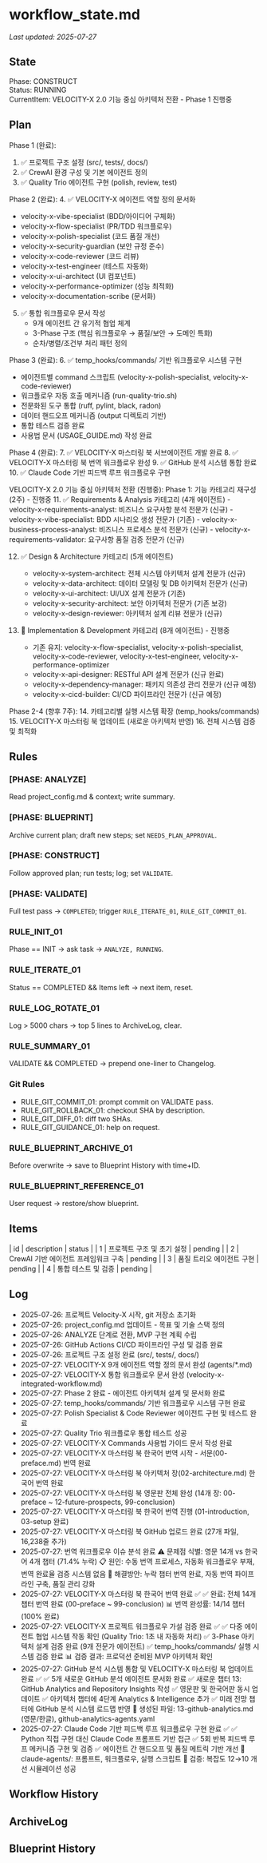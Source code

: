 # workflow_state.md
_Last updated: 2025-07-27_

## State
Phase: CONSTRUCT  
Status: RUNNING  
CurrentItem: VELOCITY-X 2.0 기능 중심 아키텍처 전환 - Phase 1 진행중  

## Plan
Phase 1 (완료):
1. ✅ 프로젝트 구조 설정 (src/, tests/, docs/)
2. ✅ CrewAI 환경 구성 및 기본 에이전트 정의
3. ✅ Quality Trio 에이전트 구현 (polish, review, test)

Phase 2 (완료):
4. ✅ VELOCITY-X 에이전트 역할 정의 문서화
   - velocity-x-vibe-specialist (BDD/아이디어 구체화)
   - velocity-x-flow-specialist (PR/TDD 워크플로우)
   - velocity-x-polish-specialist (코드 품질 개선)
   - velocity-x-security-guardian (보안 규정 준수)
   - velocity-x-code-reviewer (코드 리뷰)
   - velocity-x-test-engineer (테스트 자동화)
   - velocity-x-ui-architect (UI 컴포넌트)
   - velocity-x-performance-optimizer (성능 최적화)
   - velocity-x-documentation-scribe (문서화)

5. ✅ 통합 워크플로우 문서 작성
   - 9개 에이전트 간 유기적 협업 체계
   - 3-Phase 구조 (핵심 워크플로우 → 품질/보안 → 도메인 특화)
   - 순차/병렬/조건부 처리 패턴 정의

Phase 3 (완료):
6. ✅ temp_hooks/commands/ 기반 워크플로우 시스템 구현
   - 에이전트별 command 스크립트 (velocity-x-polish-specialist, velocity-x-code-reviewer)
   - 워크플로우 자동 호출 메커니즘 (run-quality-trio.sh)
   - 전문화된 도구 통합 (ruff, pylint, black, radon)
   - 데이터 핸드오프 메커니즘 (output 디렉토리 기반)
   - 통합 테스트 검증 완료
   - 사용법 문서 (USAGE_GUIDE.md) 작성 완료

Phase 4 (완료):
7. ✅ VELOCITY-X 마스터링 북 서브에이전트 개발 완료
8. ✅ VELOCITY-X 마스터링 북 번역 워크플로우 완성
9. ✅ GitHub 분석 시스템 통합 완료
10. ✅ Claude Code 기반 피드백 루프 워크플로우 구현

VELOCITY-X 2.0 기능 중심 아키텍처 전환 (진행중):
Phase 1: 기능 카테고리 재구성 (2주) - 진행중
11. ✅ Requirements & Analysis 카테고리 (4개 에이전트)
    - velocity-x-requirements-analyst: 비즈니스 요구사항 분석 전문가 (신규)
    - velocity-x-vibe-specialist: BDD 시나리오 생성 전문가 (기존)
    - velocity-x-business-process-analyst: 비즈니스 프로세스 분석 전문가 (신규)
    - velocity-x-requirements-validator: 요구사항 품질 검증 전문가 (신규)

12. ✅ Design & Architecture 카테고리 (5개 에이전트)
    - velocity-x-system-architect: 전체 시스템 아키텍처 설계 전문가 (신규)
    - velocity-x-data-architect: 데이터 모델링 및 DB 아키텍처 전문가 (신규)
    - velocity-x-ui-architect: UI/UX 설계 전문가 (기존)
    - velocity-x-security-architect: 보안 아키텍처 전문가 (기존 보강)
    - velocity-x-design-reviewer: 아키텍처 설계 리뷰 전문가 (신규)

13. 🔄 Implementation & Development 카테고리 (8개 에이전트) - 진행중
    - 기존 유지: velocity-x-flow-specialist, velocity-x-polish-specialist, velocity-x-code-reviewer, velocity-x-test-engineer, velocity-x-performance-optimizer
    - velocity-x-api-designer: RESTful API 설계 전문가 (신규 완료)
    - velocity-x-dependency-manager: 패키지 의존성 관리 전문가 (신규 예정)
    - velocity-x-cicd-builder: CI/CD 파이프라인 전문가 (신규 예정)

Phase 2-4 (향후 7주):
14. 카테고리별 실행 시스템 확장 (temp_hooks/commands)
15. VELOCITY-X 마스터링 북 업데이트 (새로운 아키텍처 반영)
16. 전체 시스템 검증 및 최적화

## Rules
### [PHASE: ANALYZE]  
Read project_config.md & context; write summary.

### [PHASE: BLUEPRINT]  
Archive current plan; draft new steps; set `NEEDS_PLAN_APPROVAL`.

### [PHASE: CONSTRUCT]  
Follow approved plan; run tests; log; set `VALIDATE`.

### [PHASE: VALIDATE]  
Full test pass → `COMPLETED`; trigger `RULE_ITERATE_01`, `RULE_GIT_COMMIT_01`.

### RULE_INIT_01  
Phase == INIT → ask task → `ANALYZE, RUNNING`.

### RULE_ITERATE_01  
Status == COMPLETED && Items left → next item, reset.

### RULE_LOG_ROTATE_01  
Log > 5000 chars → top 5 lines to ArchiveLog, clear.

### RULE_SUMMARY_01  
VALIDATE && COMPLETED → prepend one-liner to Changelog.

### Git Rules
- RULE_GIT_COMMIT_01: prompt commit on VALIDATE pass.  
- RULE_GIT_ROLLBACK_01: checkout SHA by description.  
- RULE_GIT_DIFF_01: diff two SHAs.  
- RULE_GIT_GUIDANCE_01: help on request.

### RULE_BLUEPRINT_ARCHIVE_01  
Before overwrite → save to Blueprint History with time+ID.

### RULE_BLUEPRINT_REFERENCE_01  
User request → restore/show blueprint.

## Items
| id | description | status |
| 1 | 프로젝트 구조 및 초기 설정 | pending |
| 2 | CrewAI 기반 에이전트 프레임워크 구축 | pending |
| 3 | 품질 트리오 에이전트 구현 | pending |
| 4 | 통합 테스트 및 검증 | pending |

## Log
- 2025-07-26: 프로젝트 Velocity-X 시작, git 저장소 초기화
- 2025-07-26: project_config.md 업데이트 - 목표 및 기술 스택 정의
- 2025-07-26: ANALYZE 단계로 전환, MVP 구현 계획 수립
- 2025-07-26: GitHub Actions CI/CD 파이프라인 구성 및 검증 완료
- 2025-07-26: 프로젝트 구조 설정 완료 (src/, tests/, docs/)
- 2025-07-27: VELOCITY-X 9개 에이전트 역할 정의 문서 완성 (agents/*.md)
- 2025-07-27: VELOCITY-X 통합 워크플로우 문서 완성 (velocity-x-integrated-workflow.md)
- 2025-07-27: Phase 2 완료 - 에이전트 아키텍처 설계 및 문서화 완료
- 2025-07-27: temp_hooks/commands/ 기반 워크플로우 시스템 구현 완료
- 2025-07-27: Polish Specialist & Code Reviewer 에이전트 구현 및 테스트 완료
- 2025-07-27: Quality Trio 워크플로우 통합 테스트 성공
- 2025-07-27: VELOCITY-X Commands 사용법 가이드 문서 작성 완료
- 2025-07-27: VELOCITY-X 마스터링 북 한국어 번역 시작 - 서문(00-preface.md) 번역 완료
- 2025-07-27: VELOCITY-X 마스터링 북 아키텍처 장(02-architecture.md) 한국어 번역 완료
- 2025-07-27: VELOCITY-X 마스터링 북 영문판 전체 완성 (14개 장: 00-preface ~ 12-future-prospects, 99-conclusion)
- 2025-07-27: VELOCITY-X 마스터링 북 한국어 번역 진행 (01-introduction, 03-setup 완료)
- 2025-07-27: VELOCITY-X 마스터링 북 GitHub 업로드 완료 (27개 파일, 16,238줄 추가)
- 2025-07-27: 번역 워크플로우 이슈 분석 완료
  ⚠️ 문제점 식별: 영문 14개 vs 한국어 4개 챕터 (71.4% 누락)
  📋 원인: 수동 번역 프로세스, 자동화 워크플로우 부재, 번역 완료율 검증 시스템 없음
  🎯 해결방안: 누락 챕터 번역 완료, 자동 번역 파이프라인 구축, 품질 관리 강화
- 2025-07-27: VELOCITY-X 마스터링 북 한국어 번역 완료 ✅
  ✅ 완료: 전체 14개 챕터 번역 완료 (00-preface ~ 99-conclusion)
  📊 번역 완성률: 14/14 챕터 (100% 완료)
- 2025-07-27: VELOCITY-X 프로젝트 워크플로우 가설 검증 완료 ✅
  ✅ 다중 에이전트 협업 시스템 작동 확인 (Quality Trio: 1초 내 자동화 처리)
  ✅ 3-Phase 아키텍처 설계 검증 완료 (9개 전문가 에이전트)
  ✅ temp_hooks/commands/ 실행 시스템 검증 완료
  📊 검증 결과: 프로덕션 준비된 MVP 아키텍처 확인
- 2025-07-27: GitHub 분석 시스템 통합 및 VELOCITY-X 마스터링 북 업데이트 완료 ✅
  ✅ 5개 새로운 GitHub 분석 에이전트 문서화 완료
  ✅ 새로운 챕터 13: GitHub Analytics and Repository Insights 작성
  ✅ 영문판 및 한국어판 동시 업데이트
  ✅ 아키텍처 챕터에 4단계 Analytics & Intelligence 추가
  ✅ 미래 전망 챕터에 GitHub 분석 시스템 로드맵 반영
  📁 생성된 파일: 13-github-analytics.md (영문/한글), github-analytics-agents.yaml
- 2025-07-27: Claude Code 기반 피드백 루프 워크플로우 구현 완료 ✅
  ✅ Python 직접 구현 대신 Claude Code 프롬프트 기반 접근
  ✅ 5회 반복 피드백 루프 메커니즘 구현 및 검증
  ✅ 에이전트 간 핸드오프 및 품질 메트릭 기반 개선
  📁 claude-agents/: 프롬프트, 워크플로우, 실행 스크립트
  🔄 검증: 복잡도 12→10 개선 시뮬레이션 성공

## Workflow History
<!-- commit SHA & msg -->

## ArchiveLog
<!-- rotated log summaries -->

## Blueprint History
<!-- archived plans -->
